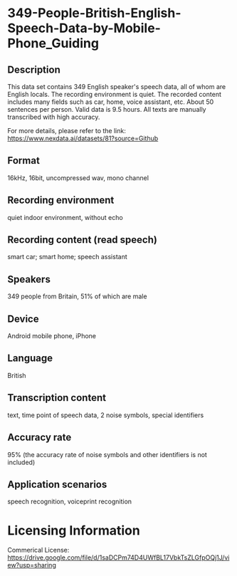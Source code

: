 # 349-People-British-English-Speech-Data-by-Mobile-Phone_Guiding


## Description
This data set contains 349 English speaker's speech data, all of whom are English locals. The recording environment is quiet. The recorded content includes many fields such as car, home, voice assistant, etc. About 50 sentences per person. Valid data is 9.5 hours. All texts are manually transcribed with high accuracy.

For more details, please refer to the link: https://www.nexdata.ai/datasets/81?source=Github

## Format
16kHz, 16bit, uncompressed wav, mono channel

## Recording environment
quiet indoor environment, without echo

## Recording content (read speech)
smart car; smart home; speech assistant

## Speakers
349 people from Britain, 51% of which are male

## Device
Android mobile phone, iPhone

## Language
British

## Transcription content
text, time point of speech data, 2 noise symbols, special identifiers

## Accuracy rate
95% (the accuracy rate of noise symbols and other identifiers is not included)

## Application scenarios
speech recognition, voiceprint recognition

# Licensing Information
Commerical License: https://drive.google.com/file/d/1saDCPm74D4UWfBL17VbkTsZLGfpOQj1J/view?usp=sharing

